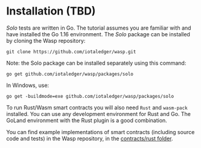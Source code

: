 # Installation (TBD)

_Solo_ tests are written in Go. The tutorial assumes you are familiar with and
have installed the Go 1.16 environment. The _Solo_ package can be installed by
cloning the Wasp repository:

```
git clone https://github.com/iotaledger/wasp.git
```

Note: the Solo package can be installed separately using this command:

```
go get github.com/iotaledger/wasp/packages/solo
```

In Windows, use:

```
go get -buildmode=exe github.com/iotaledger/wasp/packages/solo
```

To run Rust/Wasm smart contracts you will also need `Rust` and `wasm-pack` 
installed. You can use any development environment for Rust and Go. The GoLand
environment with the Rust plugin is a good combination.

You can find example implementations of smart contracts (including source code
and tests) in the Wasp repository, in the
[contracts/rust folder](https://github.com/iotaledger/wasp/tree/master/contracts/rust).

